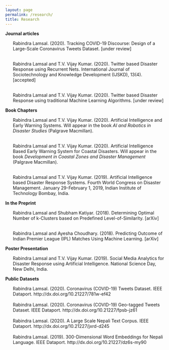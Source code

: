 ```yaml
---
layout: page
permalink: /research/
title: Research
---
```

<b>Journal articles</b>
<ul>

Rabindra Lamsal. (2020). Tracking COVID-19 Discourse: Design of a Large-Scale Coronavirus Tweets Dataset. [under review] <br><br>

Rabindra Lamsal and T.V. Vijay Kumar. (2020). Twitter based Disaster Response using Recurrent Nets. International Journal of Sociotechnology and Knowledge
Development (IJSKD), 13(4). [accepted]<br><br>

Rabindra Lamsal and T.V. Vijay Kumar. (2020). Twitter based Disaster Response using traditional Machine Learning Algorithms. [under review]

</ul>

<b>Book Chapters</b>

<ul>

Rabindra Lamsal and T.V. Vijay Kumar. (2020). Artificial Intelligence and Early Warning Systems. Will appear in the book <em>AI and Robotics in Disaster Studies</em>
(Palgrave Macmillan).<br><br>

Rabindra Lamsal and T.V. Vijay Kumar. (2020). Artificial Intelligence Based Early Warning System for Coastal Disasters. Will appear in the book <em>Development in
Coastal Zones and Disaster Management</em> (Palgrave Macmillan).<br><br>

Rabindra Lamsal and T.V. Vijay Kumar. (2019). Artificial Intelligence based Disaster Response Systems. Fourth World Congress on Disaster Management. January 29-February 1, 2019, Indian Institute of Technology Bombay, India.

</ul>

<b>In the Preprint</b>

<ul>

Rabindra Lamsal and Shubham Katiyar. (2018). Determining Optimal Number of k-Clusters based on Predefined Level-of-Similarity. [arXiv]<br><br>

Rabindra Lamsal and Ayesha Choudhary. (2018). Predicting Outcome of Indian Premier League (IPL) Matches Using Machine Learning. [arXiv]

</ul>

<b>Poster Presentation</b>
<ul>

Rabindra Lamsal and T.V. Vijay Kumar. (2019). Social Media Analytics for Disaster Response using Artificial Intelligence. National Science Day, New Delhi, India.

</ul>

<b>Public Datasets</b>

<ul>
Rabindra Lamsal. (2020). Coronavirus (COVID-19) Tweets Dataset. IEEE Dataport. http://dx.doi.org/10.21227/781w-ef42<br><br>
Rabindra Lamsal. (2020). Coronavirus (COVID-19) Geo-tagged Tweets Dataset. IEEE Dataport. http://dx.doi.org/10.21227/fpsb-jz61<br><br>
Rabindra Lamsal. (2020). A Large Scale Nepali Text Corpus. IEEE Dataport. http://dx.doi.org/10.21227/jxrd-d245<br><br>
Rabindra Lamsal. (2019). 300-Dimensional Word Embeddings for Nepali Language. IEEE Dataport. http://dx.doi.org/10.21227/dz6s-my90
</ul>
